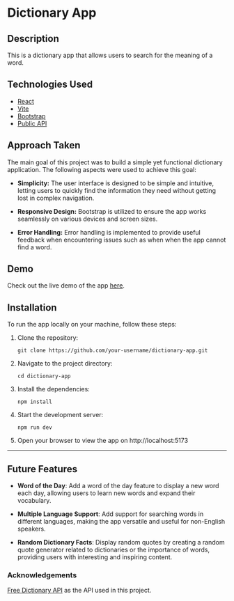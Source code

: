 # Dictionary App
## Description
 This is a dictionary app that allows users to search for the meaning of a word. 

## Technologies Used

- [React](https://reactjs.org/)
- [Vite](https://vitejs.dev/) 
- [Bootstrap](https://getbootstrap.com/)
- [Public API](https://dictionaryapi.dev/)

## Approach Taken

The main goal of this project was to build a simple yet functional dictionary application. The following aspects were used to achieve this goal:

- **Simplicity:** The user interface is designed to be simple and intuitive, letting users to quickly find the information they need without getting lost in complex navigation.

- **Responsive Design:** Bootstrap is utilized to ensure the app works seamlessly on various devices and screen sizes.

- **Error Handling:** Error handling is implemented to provide useful feedback when encountering issues such as when when the app cannot find a word.

##  Demo

Check out the live demo of the app [here](https://the-simple-dictionary.netlify.app/).


## Installation

To run the app locally on your machine, follow these steps:

1. Clone the repository:

   ```
   git clone https://github.com/your-username/dictionary-app.git
   ```

2. Navigate to the project directory:

   ```
   cd dictionary-app
   ```

3. Install the dependencies:

   ```
   npm install
   ```

4. Start the development server:

   ```
   npm run dev
   ```

5. Open your browser to view the app on http://localhost:5173

----
## Future Features

- **Word of the Day**: Add a word of the day feature to display a new word each day, allowing users to learn new words and expand their vocabulary.
  
  
- **Multiple Language Support**: Add support for searching words in different languages, making the app versatile and useful for non-English speakers.


- **Random Dictionary Facts**: Display random quotes by creating a random quote generator related to dictionaries or the importance of words, providing users with interesting and inspiring content.

### Acknowledgements
[Free Dictionary API](https://dictionaryapi.dev/) as the API used in this project.
